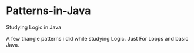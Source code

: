 # Patterns-in-Java
Studying Logic in Java

A few triangle patterns i did while studying Logic. 
Just For Loops and basic Java.
